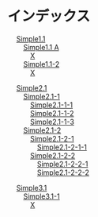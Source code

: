 # インデックス

&emsp; [Simple1.1](simple1_anchor.md#SS_1)  
&emsp;&emsp; [Simple1.1 A](simple1_anchor.md#SS_1_1)  
&emsp;&emsp;&emsp; [X](simple1_anchor.md#SS_1_1_1)  
&emsp;&emsp; [Simple1.1-2](simple1_anchor.md#SS_1_2)  
&emsp;&emsp;&emsp; [X](simple1_anchor.md#SS_1_2_1)  

&emsp; [Simple2.1](simple2_anchor.md#SS_1)  
&emsp;&emsp; [Simple2.1-1](simple2_anchor.md#SS_1_1)  
&emsp;&emsp;&emsp; [Simple2.1-1-1](simple2_anchor.md#SS_1_1_1)  
&emsp;&emsp;&emsp; [Simple2.1-1-2](simple2_anchor.md#SS_1_1_2)  
&emsp;&emsp;&emsp; [Simple2.1-1-3](simple2_anchor.md#SS_1_1_3)  
&emsp;&emsp; [Simple2.1-2](simple2_anchor.md#SS_1_2)  
&emsp;&emsp;&emsp; [Simple2.1-2-1](simple2_anchor.md#SS_1_2_1)  
&emsp;&emsp;&emsp;&emsp; [Simple2.1-2-1-1](simple2_anchor.md#SS_1_2_1_1)  
&emsp;&emsp;&emsp; [Simple2.1-2-2](simple2_anchor.md#SS_1_2_2)  
&emsp;&emsp;&emsp;&emsp; [Simple2.1-2-2-1](simple2_anchor.md#SS_1_2_2_1)  
&emsp;&emsp;&emsp;&emsp; [Simple2.1-2-2-2](simple2_anchor.md#SS_1_2_2_2)  

&emsp; [Simple3.1](simple3_anchor.md#SS_1)  
&emsp;&emsp; [Simple3.1-1](simple3_anchor.md#SS_1_1)  
&emsp;&emsp;&emsp; [X](simple3_anchor.md#SS_1_1_1)  
  
  

